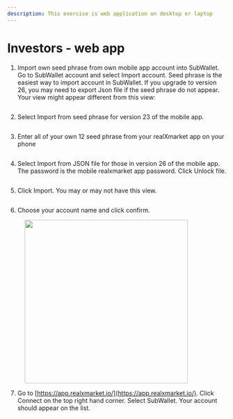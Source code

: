 ```yaml
---
description: This exercise is web application on desktop or laptop
---
```


# Investors - web app

1. Import own seed phrase from own mobile app account into SubWallet. Go to SubWallet account and select Import account. Seed phrase is the easiest way to import account in SubWallet. If you upgrade to version 26, you may need to export Json file if the seed phrase do not appear. Your view might appear different from this view:&#x20;

<figure><img src="../../../.gitbook/assets/image (61).png" alt=""><figcaption></figcaption></figure>

2. Select Import from seed phrase for version 23 of the mobile app.

<figure><img src="../../../.gitbook/assets/image (62).png" alt=""><figcaption></figcaption></figure>



3. Enter all of your own 12 seed phrase from your realXmarket app on your phone

<figure><img src="../../../.gitbook/assets/image (63).png" alt=""><figcaption></figcaption></figure>

4. Select Import from JSON file for those in version 26 of the mobile app. The password is the mobile realxmarket app password. Click Unlock file.

<figure><img src="../../../.gitbook/assets/image (69).png" alt=""><figcaption></figcaption></figure>

5. Click Import. You may or may not have this view.

<figure><img src="../../../.gitbook/assets/image (64).png" alt=""><figcaption></figcaption></figure>

6. Choose your account name and click confirm.

<figure><img src="../../../.gitbook/assets/image (65).png" alt="" width="375"><figcaption></figcaption></figure>

7. Go to [https://app.realxmarket.io/](https://app.realxmarket.io/). Click Connect on the top right hand corner. Select SubWallet. Your account should appear on the list.

<figure><img src="../../../.gitbook/assets/image (67).png" alt=""><figcaption></figcaption></figure>

